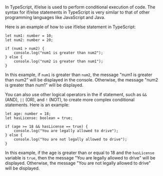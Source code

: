In TypeScript, if/else is used to perform conditional execution of code. The syntax for if/else statements in TypeScript is very similar to that of other programming languages like JavaScript and Java.

Here is an example of how to use if/else statement in TypeScript:

```
let num1: number = 10;
let num2: number = 20;

if (num1 > num2) {
    console.log("num1 is greater than num2");
} else {
    console.log("num2 is greater than num1");
}
```

In this example, if `num1` is greater than `num2`, the message "num1 is greater than num2" will be displayed in the console. Otherwise, the message "num2 is greater than num1" will be displayed.

You can also use other logical operators in the if statement, such as `&&` (AND), `||` (OR), and `!` (NOT), to create more complex conditional statements. Here is an example:

```
let age: number = 18;
let hasLicense: boolean = true;

if (age >= 18 && hasLicense == true) {
    console.log("You are legally allowed to drive");
} else {
    console.log("You are not legally allowed to drive");
}
```

In this example, if the age is greater than or equal to 18 and the `hasLicense` variable is `true`, then the message "You are legally allowed to drive" will be displayed. Otherwise, the message "You are not legally allowed to drive" will be displayed.